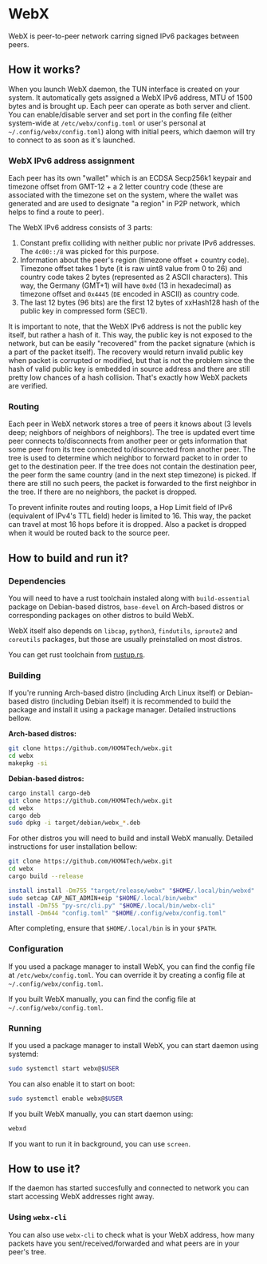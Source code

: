 # WebX
WebX is peer-to-peer network carring signed IPv6 packages between peers.

## How it works?
When you launch WebX daemon, the TUN interface is created on your system. It automatically gets assigned a WebX IPv6 address, MTU of 1500 bytes and is brought up. Each peer can operate as both server and client. You can enable/disable server and set port in the confing file (either system-wide at `/etc/webx/config.toml` or user's personal at `~/.config/webx/config.toml`) along with initial peers, which daemon will try to connect to as soon as it's launched.

### WebX IPv6 address assignment
Each peer has its own "wallet" which is an ECDSA Secp256k1 keypair and timezone offset from GMT-12 + a 2 letter country code (these are associated with the timezone set on the system, where the wallet was generated and are used to designate "a region" in P2P network, which helps to find a route to peer).

The WebX IPv6 address consists of 3 parts:
1. Constant prefix colliding with neither public nor private IPv6 addresses. The `4c00::/8` was picked for this purpose.
2. Information about the peer's region (timezone offset + country code). Timezone offset takes 1 byte (it is raw uint8 value from 0 to 26) and country code takes 2 bytes (represented as 2 ASCII characters). This way, the Germany (GMT+1) will have `0x0d` (13 in hexadecimal) as timezone offset and `0x4445` (`DE` encoded in ASCII) as country code.
3. The last 12 bytes (96 bits) are the first 12 bytes of xxHash128 hash of the public key in compressed form (SEC1).

It is important to note, that the WebX IPv6 address is not the public key itself, but rather a hash of it. This way, the public key is not exposed to the network, but can be easily "recovered" from the packet signature (which is a part of the packet itself). The recovery would return invalid public key when packet is corrupted or modified, but that is not the problem since the hash of valid public key is embedded in source address and there are still pretty low chances of a hash collision. That's exactly how WebX packets are verified.

### Routing
Each peer in WebX network stores a tree of peers it knows about (3 levels deep; neighbors of neighbors of neighbors). The tree is updated evert time peer connects to/disconnects from another peer or gets information that some peer from its tree connected to/disconnected from another peer. The tree is used to determine which neighbor to forward packet to in order to get to the destination peer. If the tree does not contain the destination peer, the peer form the same country (and in the next step timezone) is picked. If there are still no such peers, the packet is forwarded to the first neighbor in the tree. If there are no neighbors, the packet is dropped.

To prevent infinite routes and routing loops, a Hop Limit field of IPv6 (equivalent of IPv4's TTL field) heder is limited to 16. This way, the packet can travel at most 16 hops before it is dropped. Also a packet is dropped when it would be routed back to the source peer.

## How to build and run it?
### Dependencies
You will need to have a rust toolchain instaled along with `build-essential` package on Debian-based distros, `base-devel` on Arch-based distros or corresponding packages on other distros to build WebX.

WebX itself also depends on `libcap`, `python3`, `findutils`, `iproute2` and `coreutils` packages, but those are usually preinstalled on most distros.

You can get rust toolchain from [rustup.rs](https://rustup.rs/).

### Building
If you're running Arch-based distro (including Arch Linux itself) or Debian-based distro (including Debian itself) it is recommended to build the package and install it using a package manager. Detailed instructions bellow.

**Arch-based distros:**
```sh
git clone https://github.com/HXM4Tech/webx.git
cd webx
makepkg -si
```

**Debian-based distros:**
```sh
cargo install cargo-deb
git clone https://github.com/HXM4Tech/webx.git
cd webx
cargo deb
sudo dpkg -i target/debian/webx_*.deb
```

For other distros you will need to build and install WebX manually. Detailed instructions for user installation bellow:

```sh
git clone https://github.com/HXM4Tech/webx.git
cd webx
cargo build --release

install install -Dm755 "target/release/webx" "$HOME/.local/bin/webxd"
sudo setcap CAP_NET_ADMIN+eip "$HOME/.local/bin/webx"
install -Dm755 "py-src/cli.py" "$HOME/.local/bin/webx-cli"
install -Dm644 "config.toml" "$HOME/.config/webx/config.toml"
```
After completing, ensure that `$HOME/.local/bin` is in your `$PATH`.

### Configuration
If you used a package manager to install WebX, you can find the config file at `/etc/webx/config.toml`. You can override it by creating a config file at `~/.config/webx/config.toml`.

If you built WebX manually, you can find the config file at `~/.config/webx/config.toml`.

### Running
If you used a package manager to install WebX, you can start daemon using systemd:
```sh
sudo systemctl start webx@$USER
```
You can also enable it to start on boot:
```sh
sudo systemctl enable webx@$USER
```

If you built WebX manually, you can start daemon using:
```sh
webxd
```
If you want to run it in background, you can use `screen`.

## How to use it?

If the daemon has started succesfully and connected to network you can start accessing WebX addresses right away.

### Using `webx-cli`
You can also use `webx-cli` to check what is your WebX address, how many packets have you sent/received/forwarded and what peers are in your peer's tree.
